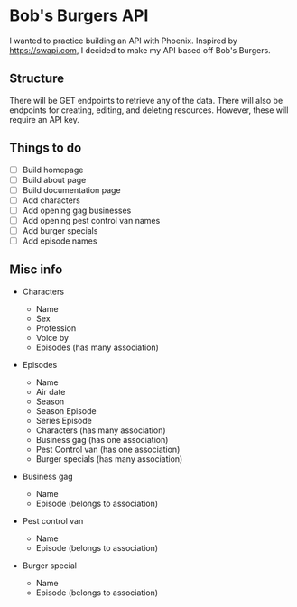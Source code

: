 # Bob's Burgers API

I wanted to practice building an API with Phoenix. Inspired by
https://swapi.com, I decided to make my API based off Bob's Burgers.

## Structure
There will be GET endpoints to retrieve any of the data. There will also be
endpoints for creating, editing, and deleting resources. However, these will
require an API key.

## Things to do
- [ ] Build homepage
- [ ] Build about page
- [ ] Build documentation page
- [ ] Add characters
- [ ] Add opening gag businesses
- [ ] Add opening pest control van names
- [ ] Add burger specials
- [ ] Add episode names

## Misc info
- Characters
  - Name
  - Sex
  - Profession
  - Voice by
  - Episodes (has many association)

- Episodes
  - Name
  - Air date
  - Season
  - Season Episode
  - Series Episode
  - Characters (has many association)
  - Business gag (has one association)
  - Pest Control van (has one association)
  - Burger specials (has many association)

- Business gag
  - Name
  - Episode (belongs to association)

- Pest control van
  - Name
  - Episode (belongs to association)

- Burger special
  - Name
  - Episode (belongs to association)
